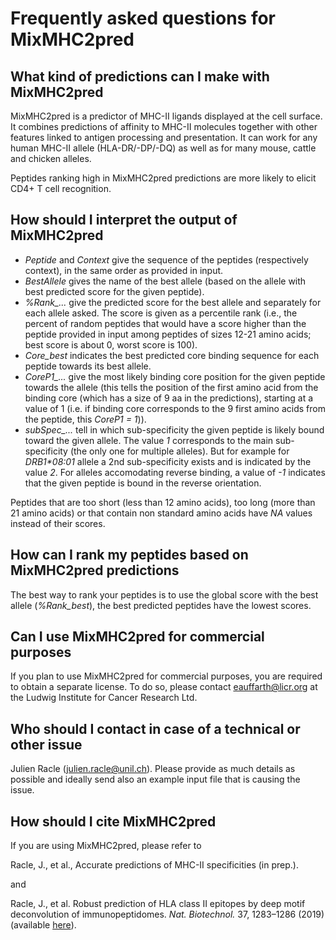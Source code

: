 # Frequently asked questions for MixMHC2pred

## What kind of predictions can I make with MixMHC2pred

MixMHC2pred is a predictor of MHC-II ligands displayed at the cell surface.
It combines predictions of affinity to MHC-II molecules together with other
features linked to antigen processing and presentation. It can work for any
human MHC-II allele (HLA-DR/-DP/-DQ) as well as for many mouse, cattle and
chicken alleles.

Peptides ranking high in MixMHC2pred predictions are more likely to elicit
CD4+ T cell recognition.

## How should I interpret the output of MixMHC2pred

* *Peptide* and *Context* give the sequence of the peptides (respectively
  context), in the same order as provided in input.
* *BestAllele* gives the name of the best allele (based
  on the allele with best predicted score for the given peptide).
* *%Rank_...* give the predicted score for the best allele and separately for
  each allele asked. The score is given as a percentile rank (i.e., the
  percent of random peptides that  would have a score higher than the peptide
  provided in input among peptides of sizes 12-21 amino acids; best score is
  about 0, worst score is 100).
* *Core_best* indicates the best predicted core binding sequence for each
  peptide towards its best allele.
* *CoreP1_...* give the most likely binding core position for the given peptide
  towards the allele (this tells the position of the first amino acid from the
  binding core (which has a size of 9 aa in the predictions), starting at a
  value of 1 (i.e. if binding core corresponds to the 9 first amino acids
  from the peptide, this *CoreP1 = 1*)).
* *subSpec_...* tell in which sub-specificity the given peptide
  is likely bound toward the given allele. The value *1* corresponds to the
  main sub-specificity (the only one for multiple alleles). But for example
  for *DRB1\*08:01* allele a 2nd sub-specificity exists and is indicated by the
  value *2*. For alleles accomodating reverse binding, a value of *-1* indicates
  that the given peptide is bound in the reverse orientation.

Peptides that are too short (less than 12 amino acids), too long (more than
21 amino acids) or that contain non standard amino acids have *NA* values
instead of their scores.

## How can I rank my peptides based on MixMHC2pred predictions

The best way to rank your peptides is to use the global score with the best
allele (*%Rank_best*), the best predicted peptides have the lowest
scores.

## Can I use MixMHC2pred for commercial purposes

If you plan to use MixMHC2pred for commercial purposes, you are required to
obtain a separate license. To do so, please contact <eauffarth@licr.org>
at the Ludwig Institute for Cancer Research Ltd.

## Who should I contact in case of a technical or other issue

Julien Racle ([julien.racle@unil.ch](mailto:julien.racle@unil.ch)). Please
provide as much details as possible and ideally send also an example input file
that is causing the issue.

## How should I cite MixMHC2pred

If you are using MixMHC2pred, please refer to

Racle, J., et al., Accurate predictions of MHC-II specificities (in prep.).

and

Racle, J., et al. Robust prediction of HLA class II epitopes by deep motif
deconvolution of immunopeptidomes. *Nat. Biotechnol.* 37, 1283–1286 (2019)
(available [here](https://www.nature.com/articles/s41587-019-0289-6)).
